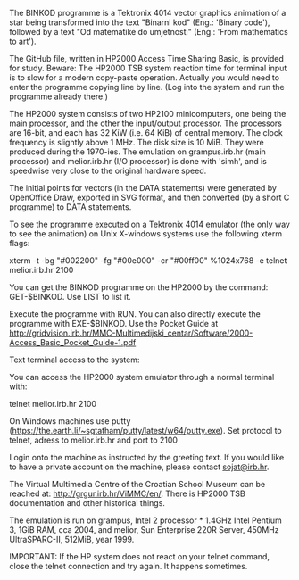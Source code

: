 The BINKOD programme is a Tektronix 4014 vector graphics animation of a star being transformed into the text "Binarni kod" (Eng.: 'Binary code'), followed by a text "Od matematike do umjetnosti"  (Eng.: 'From mathematics to art').

The GitHub file, written in HP2000 Access Time Sharing Basic, is provided for study. Beware: The HP2000 TSB system reaction time for terminal input is to slow for a modern copy-paste operation. Actually you would need to enter the programme copying line by line. (Log into the system and run the programme already there.)


The HP2000 system consists of two HP2100 minicomputers, one being the main processor, and the other the input/output processor. The processors are 16-bit, and each has 32 KiW (i.e. 64 KiB) of central memory. The clock frequency is slightly above 1 MHz. The disk size is 10 MiB. They were produced during the 1970-ies. The emulation on grampus.irb.hr (main processor) and melior.irb.hr (I/O processor) is done with 'simh', and is speedwise very close to the original hardware speed.


The initial points for vectors (in the DATA statements) were generated by OpenOffice Draw, exported in SVG format, and then converted (by a short C programme) to DATA statements.

To see the programme executed on a Tektronix 4014 emulator (the only way to see the animation) on Unix X-windows systems use the following xterm flags:

xterm -t -bg "#002200" -fg "#00e000" -cr "#00ff00" %1024x768 -e telnet melior.irb.hr 2100

You can get the BINKOD programme on the HP2000 by the command: GET-$BINKOD. Use LIST to list it.

Execute the programme with RUN. You can also directly execute the programme with EXE-$BINKOD. Use the Pocket Guide at http://gridvision.irb.hr/MMC-Multimedijski_centar/Software/2000-Access_Basic_Pocket_Guide-1.pdf


Text terminal access to the system:

You can access the HP2000 system emulator through a normal terminal with:

telnet melior.irb.hr 2100

On Windows machines use putty (https://the.earth.li/~sgtatham/putty/latest/w64/putty.exe). Set protocol to telnet, adress to melior.irb.hr and port to 2100

Login onto the machine as instructed by the greeting text. If you would like to have a private account on the machine, please contact sojat@irb.hr.



The Virtual Multimedia Centre of the Croatian School Museum can be reached at: http://grgur.irb.hr/ViMMC/en/. There is HP2000 TSB documentation and other historical things.

The emulation is run on grampus, Intel 2 processor * 1.4GHz Intel Pentium 3, 1GiB RAM, cca 2004, and melior, Sun Enterprise 220R Server, 450MHz UltraSPARC-II, 512MiB, year 1999.

IMPORTANT: If the HP system does not react on your telnet command, close the telnet connection and try again. It happens sometimes.
